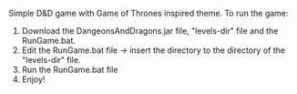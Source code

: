
Simple D&D game with Game of Thrones inspired theme.
To run the game:
1. Download the DangeonsAndDragons.jar file, "levels-dir" file and the RunGame.bat.
2. Edit the RunGame.bat file -> insert the directory to the directory of the "levels-dir" file.
3. Run the RunGame.bat file
4. Enjoy!
